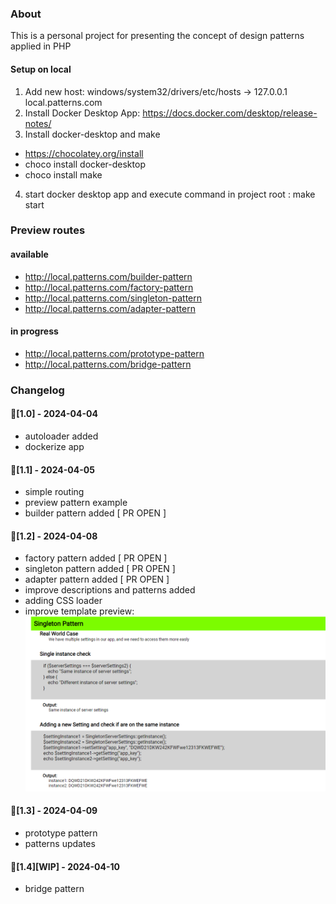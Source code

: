 ### About
This is a personal project for presenting the concept of design patterns applied in PHP

#### Setup on local
1. Add new host: windows/system32/drivers/etc/hosts -> 127.0.0.1    local.patterns.com
2. Install Docker Desktop App: https://docs.docker.com/desktop/release-notes/
3. Install docker-desktop and make
- https://chocolatey.org/install
- choco install docker-desktop
- choco install make 
4. start docker desktop app and execute command in project root : make start

### Preview routes
#### available
- http://local.patterns.com/builder-pattern
- http://local.patterns.com/factory-pattern
- http://local.patterns.com/singleton-pattern
- http://local.patterns.com/adapter-pattern

#### in progress
- http://local.patterns.com/prototype-pattern
- http://local.patterns.com/bridge-pattern


### Changelog
#### 🌟[1.0] - 2024-04-04
- autoloader added
- dockerize app

#### 🌟[1.1] - 2024-04-05
- simple routing
- preview pattern example
- builder pattern added [ PR OPEN ]

#### 🌟[1.2] - 2024-04-08
- factory pattern added [ PR OPEN ]
- singleton pattern added [ PR OPEN ]
- adapter pattern added [ PR OPEN ]
- improve descriptions and patterns added
- adding CSS loader
- improve template preview:
![Template Preview](https://github.com/vladulescu-gabriel/php-patterns/blob/main/src/render/template/image.png?raw=true)

#### 🌟[1.3] - 2024-04-09
- prototype pattern
- patterns updates

#### 🌟[1.4][WIP] - 2024-04-10
- bridge pattern
